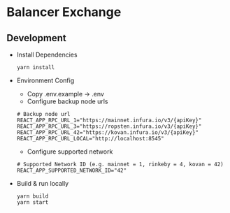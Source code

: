 # Balancer Exchange

## Development

-   Install Dependencies

    ```
    yarn install
    ```

-   Environment Config

    -   Copy .env.example -> .env
    -   Configure backup node urls

    ```
    # Backup node url
    REACT_APP_RPC_URL_1="https://mainnet.infura.io/v3/{apiKey}"
    REACT_APP_RPC_URL_3="https://ropsten.infura.io/v3/{apiKey}"
    REACT_APP_RPC_URL_42="https://kovan.infura.io/v3/{apiKey}"
    REACT_APP_RPC_URL_LOCAL="http://localhost:8545"
    ```

    -   Configure supported network

    ```
    # Supported Network ID (e.g. mainnet = 1, rinkeby = 4, kovan = 42)
    REACT_APP_SUPPORTED_NETWORK_ID="42"
    ```

-   Build & run locally

    ```
    yarn build
    yarn start
    ```
